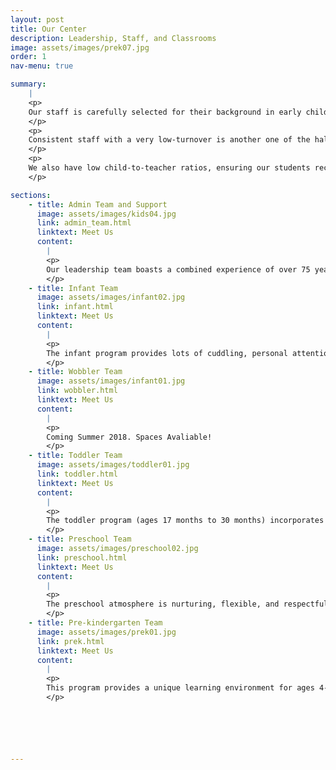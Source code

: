 ```yaml
---
layout: post
title: Our Center
description: Leadership, Staff, and Classrooms
image: assets/images/prek07.jpg
order: 1
nav-menu: true

summary:
    |
    <p>
    Our staff is carefully selected for their background in early childhood development and education. All of our teaching staff have a related degree or extensive experience in the field. A warm approach to caring for the needs of our students is what sets us apart. 
    </p>
    <p>
    Consistent staff with a very low-turnover is another one of the hallmarks of our center. A large portion of our teachers have worked at the center for between ten and twenty years. 
    </p>
    <p>
    We also have low child-to-teacher ratios, ensuring our students receive plenty of individual attention throughout the day. Human bonding and loving attention are critical to the development of a child's self-concept. Recognizing these significant qualities, EWEB CDC takes steps to ensure staff stability and continuity of care.
    </p>

sections:
    - title: Admin Team and Support
      image: assets/images/kids04.jpg
      link: admin_team.html
      linktext: Meet Us
      content:
        |
        <p>
        Our leadership team boasts a combined experience of over 75 years in early childhood development.
        </p>
    - title: Infant Team
      image: assets/images/infant02.jpg
      link: infant.html
      linktext: Meet Us
      content:
        |
        <p>
        The infant program provides lots of cuddling, personal attention, and quiet play time appropriate for the babies.  We maintain a low teacher-child ratio (1:3) to provide opportunities for bonding between infants and care givers, meet each child's physical needs, and prevent over-stimulation.  Babies are allowed the freedom to explore without confining equipment such as swings, highchairs or walkers.  Instead, babies are held or put on the carpet to wiggle, roll and exercise their bodies.
        </p>
    - title: Wobbler Team
      image: assets/images/infant01.jpg
      link: wobbler.html
      linktext: Meet Us
      content:
        |
        <p>
        Coming Summer 2018. Spaces Avaliable!
        </p>
    - title: Toddler Team
      image: assets/images/toddler01.jpg
      link: toddler.html
      linktext: Meet Us
      content:
        |
        <p>
        The toddler program (ages 17 months to 30 months) incorporates numerous group activities for children to develop social and emotional skills.  Circle time, which includes stories read by the teacher and group singing, is a very important part of the toddler's day.  Daily walks give children the opportunity to learn how to cooperate in a group with teachers and explore nature and the neighborhood around the Center.
        </p>
    - title: Preschool Team
      image: assets/images/preschool02.jpg
      link: preschool.html
      linktext: Meet Us
      content:
        |
        <p>
        The preschool atmosphere is nurturing, flexible, and respectful.  Children have many opportunities to be social as well as the freedom to choose their own activities.  The classroom is carefully designed to provide a variety of challenging and creative learning experiences.  We believe play is central to young children's learning and the classroom is carefully organized to keep children involved and challenged.
        </p>
    - title: Pre-kindergarten Team
      image: assets/images/prek01.jpg
      link: prek.html
      linktext: Meet Us
      content:
        |
        <p>
        This program provides a unique learning environment for ages 4-6 years.  The focus is on choosing age appropriate activities that are challenging and will help the children be excited about learning. To help children prepare for kindergarten the class is divided into small groups with each lead teacher to work on math, literacy, writing, and other skills. Children who are Kindergarten age (age 5 by September 1) are provided a special kindergarten curriculum each afternoon that aligns with common core standards.
        </p>






---
```

